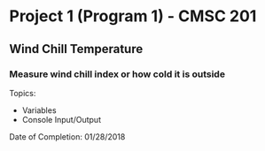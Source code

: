 # Project 1 (Program 1) - CMSC 201
## Wind Chill Temperature
### Measure wind chill index or how cold it is outside

Topics:
- Variables
- Console Input/Output

Date of Completion: 01/28/2018
